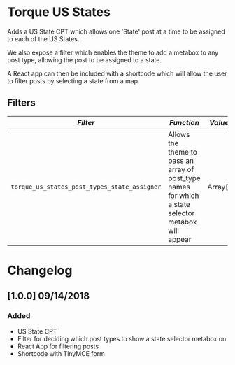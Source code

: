 # Torque US States

Adds a US State CPT which allows one 'State' post at a time to be assigned to each of the US States.

We also expose a filter which enables the theme to add a metabox to any post type, allowing the post to be assigned to a state.

A React app can then be included with a shortcode which will allow the user to filter posts by selecting a state from a map.

## Filters

<!-- prettier-ignore-start -->

*Filter* | *Function* | *Value Type*
--- | --- | ---
`torque_us_states_post_types_state_assigner` | Allows the theme to pass an array of post_type names for which a state selector metabox will appear | Array[string]

<!-- prettier-ignore-end -->

# Changelog

## [1.0.0] 09/14/2018

### Added

- US State CPT
- Filter for deciding which post types to show a state selector metabox on
- React App for filtering posts
- Shortcode with TinyMCE form
